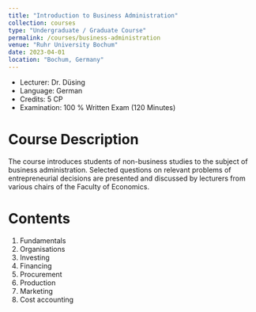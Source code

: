 ```yaml
---
title: "Introduction to Business Administration"
collection: courses
type: "Undergraduate / Graduate Course"
permalink: /courses/business-administration
venue: "Ruhr University Bochum"
date: 2023-04-01
location: "Bochum, Germany"
---
```


* Lecturer: Dr. Düsing
* Language: German
* Credits: 5 CP
* Examination: 100 % Written Exam (120 Minutes)

Course Description
======

The course introduces students of non-business studies to the subject of business administration.
Selected questions on relevant problems of entrepreneurial decisions are presented and discussed by lecturers from various chairs of the Faculty of Economics.


Contents
======

1. Fundamentals
2. Organisations
3. Investing
4. Financing
5. Procurement
6. Production
7. Marketing
8. Cost accounting
